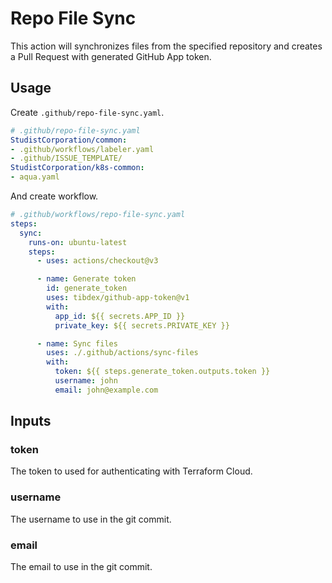 # Repo File Sync

This action will synchronizes files from the specified repository and creates a Pull Request with generated GitHub App token.

## Usage

Create `.github/repo-file-sync.yaml`.

```yaml
# .github/repo-file-sync.yaml
StudistCorporation/common:
- .github/workflows/labeler.yaml
- .github/ISSUE_TEMPLATE/
StudistCorporation/k8s-common:
- aqua.yaml
```

And create workflow.

```yaml
# .github/workflows/repo-file-sync.yaml
steps:
  sync:
    runs-on: ubuntu-latest
    steps:
      - uses: actions/checkout@v3

      - name: Generate token
        id: generate_token
        uses: tibdex/github-app-token@v1
        with:
          app_id: ${{ secrets.APP_ID }}
          private_key: ${{ secrets.PRIVATE_KEY }}

      - name: Sync files
        uses: ./.github/actions/sync-files
        with:
          token: ${{ steps.generate_token.outputs.token }}
          username: john
          email: john@example.com
```

## Inputs

### token

The token to used for authenticating with Terraform Cloud.

### username

The username to use in the git commit.

### email

The email to use in the git commit.
